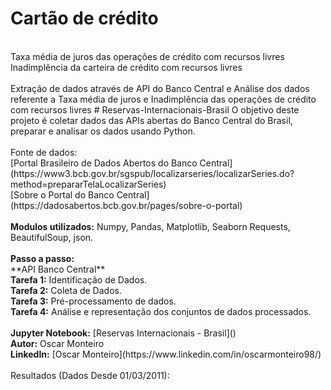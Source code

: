 # Cartão de crédito
<br>
Taxa média de juros das operações de crédito com recursos livres
<br>
Inadimplência da carteira de crédito com recursos livres
<br>
<br>
Extração de dados através de API do Banco Central e Análise dos dados referente a Taxa média de juros e Inadimplência das operações de crédito com recursos livres
# Reservas-Internacionais-Brasil
O objetivo deste projeto é coletar dados das APIs abertas do Banco Central do Brasil, preparar e analisar os dados usando Python.
<br>
<br>
Fonte de dados:
<br>
[Portal Brasileiro de Dados Abertos do Banco Central](https://www3.bcb.gov.br/sgspub/localizarseries/localizarSeries.do?method=prepararTelaLocalizarSeries)
<br>
[Sobre o Portal do Banco Central](https://dadosabertos.bcb.gov.br/pages/sobre-o-portal)
<br>
<br>
<b>Modulos utilizados:</b> Numpy, Pandas, Matplotlib, Seaborn Requests, BeautifulSoup, json.
<br>
<br>
<b>Passo a passo:</b>  
<br>
**API Banco Central**
<br>
<b>Tarefa 1:</b> Identificação de Dados.
<br>
<b>Tarefa 2:</b> Coleta de Dados.
<br>
<b>Tarefa 3:</b> Pré-processamento de dados.
<br>
<b>Tarefa 4:</b> Análise e representação dos conjuntos de dados processados.
<br>
<br>
<b>Jupyter Notebook:</b> [Reservas Internacionais - Brasil]()
<br>
<b>Autor:</b> Oscar Monteiro
<br>
<b>LinkedIn:</b> [Oscar Monteiro](https://www.linkedin.com/in/oscarmonteiro98/)
<br>
<br>
Resultados (Dados Desde 01/03/2011):
<br>
